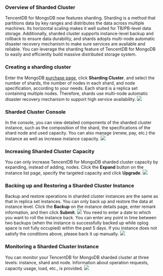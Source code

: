 ### Overview of Sharded Cluster
TencentDB for MongoDB now features sharding. Sharding is a method that partitions data by key ranges and distributes the data across multiple machines. Its horizontal scaling makes it well suited for TB/PB-level data storage. Additionally, sharded cluster supports instance-level backup and rollback to ensure data durability, and shards adopts multi-node automatic disaster recovery mechanism to make sure services are available and reliable. You can leverage the sharding feature of TencentDB for MongoDB to easily and efficiently build massive distributed storage system.


### Creating a sharding cluster
Enter the MongoDB [purchase page](https://buy.cloud.tencent.com/mongodb?clusterType=1), click **Sharding Cluster**, and select the number of shards, the number of nodes in each shard, and node specification, according to your needs. Each shard is a replica set containing multiple nodes. Therefore, shards use multi-node automatic disaster recovery mechanism to support high service availability. 
[![](https://mc.qcloudimg.com/static/img/6fb80892b40e93cbcc19cb43d2d70b80/goumaiye.png)](https://mc.qcloudimg.com/static/img/6fb80892b40e93cbcc19cb43d2d70b80/goumaiye.png)

### Sharded Cluster Console
In the console, you can view detailed components of the sharded cluster instance, such as the composition of the shard, the specifications of the shard node and used capacity. You can also manage (renew, pay, etc.)  the instance as well as increase instance capacity.
[![](https://mc.qcloudimg.com/static/img/6cabd8fbb7652a85648fe454b243d365/k2.png)](https://mc.qcloudimg.com/static/img/6cabd8fbb7652a85648fe454b243d365/k2.png)

### Increasing Sharded Cluster Capacity
You can only increase TencentDB for MongoDB sharded cluster capacity by expanding, instead of adding, nodes. Click the **Expand** button on the instance list page, specify the targeted capacity and click **Upgrade**.
[![](https://mc.qcloudimg.com/static/img/e723c37c10c076c03e2836dbdeec7b80/%7BADB18884-AB90-4475-B309-83F334A26A1E%7D.png)](https://mc.qcloudimg.com/static/img/e723c37c10c076c03e2836dbdeec7b80/%7BADB18884-AB90-4475-B309-83F334A26A1E%7D.png)

### Backing up and Restoring a Sharded Cluster Instance 
Backup and restore operations in sharded cluster instances are the same as that in replica set instances. You can only back up and restore the data at instance level. Click the **Backup** on the instance details page, enter remark information, and then click **Submit**.
[![](https://mc.qcloudimg.com/static/img/608e4ec72a25d7a265d07d2720c5d1ef/beifeng.png)](https://mc.qcloudimg.com/static/img/608e4ec72a25d7a265d07d2720c5d1ef/beifeng.png)
You need to enter a date to which you want to roll the instance back. You can enter any point in time between two backups (when the instance is successfully backed up while oplog space is not fully occupied) within the past 5 days. If you instance does not satisfy the conditions above, please back it up manually.
[![](https://mc.qcloudimg.com/static/img/b2ef79e419a89976c96743aa7e4f6085/huidang.png)](https://mc.qcloudimg.com/static/img/b2ef79e419a89976c96743aa7e4f6085/huidang.png)

### Monitoring a Sharded Cluster Instance
You can monitor your TencentDB for MongoDB sharded cluster at three levels: instance, shard and node. Information about operation requests, capacity usage, load, etc., is provided.
[![](https://mc.qcloudimg.com/static/img/98766957d1748618dad40f133c0b35d2/jiank2.png)](https://mc.qcloudimg.com/static/img/98766957d1748618dad40f133c0b35d2/jiank2.png)

